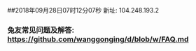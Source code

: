 ##2018年09月28日07时12分07秒 新址: 104.248.193.2
### 兔友常见问题及解答: https://github.com/wanggonging/d/blob/w/FAQ.md

